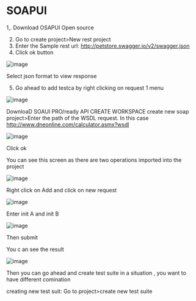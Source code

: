 # SOAPUI
1,. Download OSAPUI Open source

2. Go to create project>New rest project 
3. Enter the Sample rest url: http://petstore.swagger.io/v2/swagger.json
4. Click ok button

![image](https://user-images.githubusercontent.com/43099966/109734295-110e8180-7bc1-11eb-9fd2-b0362c8994f1.png)

Select json format to view response

5. Go ahead to add testca by right clicking on request 1 menu

![image](https://user-images.githubusercontent.com/43099966/109734619-95f99b00-7bc1-11eb-9ec5-d2edebbab675.png)



DownloaD SOAUI PRO/ready API
CREATE WORKSPACE
create new soap project>Enter the path of the WSDL request. In this case http://www.dneonline.com/calculator.asmx?wsdl

![image](https://user-images.githubusercontent.com/43099966/109778788-856b1400-7c05-11eb-95c6-2b530577cbbf.png)

Click ok

You can see this screen as there are two operations imported into the project

![image](https://user-images.githubusercontent.com/43099966/109779062-daa72580-7c05-11eb-8161-61364135350d.png)

Right click on Add and click on new request

![image](https://user-images.githubusercontent.com/43099966/109779242-0aeec400-7c06-11eb-8021-6b699bbaf854.png)

Enter init A and init B

![image](https://user-images.githubusercontent.com/43099966/109779595-63be5c80-7c06-11eb-99a9-43ea7cc1bd9b.png)

Then submit

You c an see the result

![image](https://user-images.githubusercontent.com/43099966/109779854-ab44e880-7c06-11eb-907b-0200372389d0.png)


Then you can go ahead and create test suite in a situation , you want to have different comination

creating new test suit: Go to project>create new test suite



